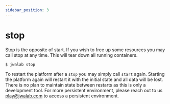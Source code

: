 ```yaml
---
sidebar_position: 3
---
```


# stop

Stop is the opposite of start. If you wish to free up some resources you may call stop at any time. This will tear down all running containers.

```sh
$ jwalab stop
```

To restart the platform after a `stop` you may simply call `start` again. Starting the platform again will restart it with the initial state and all data will be lost.
There is no plan to maintain state between restarts as this is only a development tool. For more persistent environment, please reach out to us [play@jwalab.com](mailto:play@jwalab.com) to access a persistent environment.
